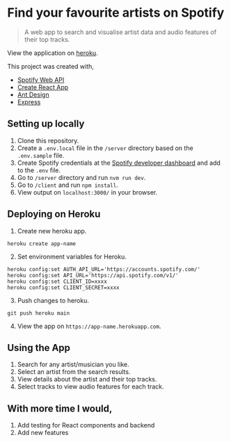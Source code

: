 # Find your favourite artists on Spotify

> A web app to search and visualise artist data and audio features of their top tracks.

View the application on [heroku](https://find-artist-app.herokuapp.com/).

This project was created with,

- [Spotify Web API](https://developer.spotify.com/documentation/web-api/)
- [Create React App](https://github.com/facebook/create-react-app)
- [Ant Design](https://ant.design/)
- [Express](https://expressjs.com/)

## Setting up locally

1. Clone this repository.
2. Create a `.env.local` file in the `/server` directory based on the `.env.sample` file.
3. Create Spotify credentials at the 
[Spotify developer dashboard](https://developer.spotify.com/dashboard/login) and add to the `.env` file.
4. Go to `/server` directory and run `nvm run dev`.
5. Go to `/client` and run `npm install`.
6. View output on `localhost:3000/` in your browser.

## Deploying on Heroku

1. Create new heroku app.

```heroku create app-name```

2. Set environment variables for Heroku.

```
heroku config:set AUTH_API_URL='https://accounts.spotify.com/'
heroku config:set API_URL='https://api.spotify.com/v1/'
heroku config:set CLIENT_ID=xxxx
heroku config:set CLIENT_SECRET=xxxx
```

3. Push changes to heroku.

```git push heroku main```

4. View the app on `https://app-name.herokuapp.com`.

## Using the App

1. Search for any artist/musician you like.
2. Select an artist from the search results. 
3. View details about the artist and their top tracks.
4. Select tracks to view audio features for each track.

## With more time I would,

1. Add testing for React components and backend
2. Add new features



